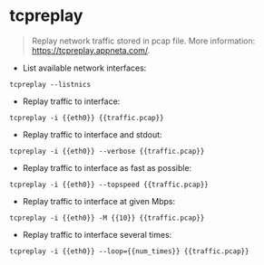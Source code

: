 # tcpreplay

> Replay network traffic stored in pcap file.
> More information: <https://tcpreplay.appneta.com/>.

- List available network interfaces:

`tcpreplay --listnics`

- Replay traffic to interface:

`tcpreplay -i {{eth0}} {{traffic.pcap}}`

- Replay traffic to interface and stdout:

`tcpreplay -i {{eth0}} --verbose {{traffic.pcap}}`

- Replay traffic to interface as fast as possible:

`tcpreplay -i {{eth0}} --topspeed {{traffic.pcap}}`

- Replay traffic to interface at given Mbps:

`tcpreplay -i {{eth0}} -M {{10}} {{traffic.pcap}}`

- Replay traffic to interface several times:

`tcpreplay -i {{eth0}} --loop={{num_times}} {{traffic.pcap}}`
